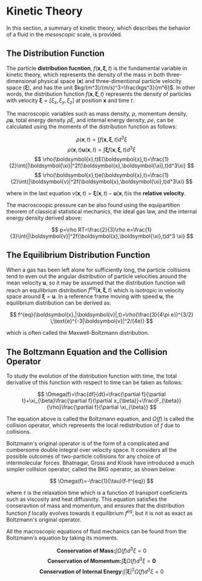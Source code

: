 # Kinetic Theory 

In this section, a summary of kinetic theory, which describes the behavior of a fluid in the $\textit{mesoscopic}$ scale, is provided.

## The Distribution Function

The particle $\textbf{distribution fucntion}$, $f(\boldsymbol{x},\boldsymbol{\xi},t)$ is the fundamental variable in kinetic theory, which represents the density of the mass in both three-dimensional physical space ($\boldsymbol{x}$) and three-dimentional particle velocity space ($\boldsymbol{\xi}$), and has the unit $kg/(m^3)/(m/s)^3=\frac{kgs^3}{m^6}$. In other words, the distribution function $f(\boldsymbol{x},\boldsymbol{\xi},t)$ represents the density of particles with velocity $\boldsymbol{\xi}=[\xi_x,\xi_y,\xi_z]$ at position $\boldsymbol{x}$ and time $t$.

The macroscopic variables such as mass density, $\rho$, momentum density, $\rho\boldsymbol{u}$, total energy density $\rho E$, and internal energy density, $\rho e$, can be calculated using the moments of the distribution function as follows:

$$ \rho(\boldsymbol{x},t)=\int{f(\boldsymbol{x},\boldsymbol{\xi},t)d^3\xi} $$
$$ \rho(\boldsymbol{x},t)\boldsymbol{u}(\boldsymbol{x},t)=\int{\boldsymbol{\xi}f(\boldsymbol{x},\boldsymbol{\xi},t)d^3\xi} $$
$$ \rho(\boldsymbol{x},t)E(\boldsymbol{x},t)=\frac{1}{2}\int{|\boldsymbol{\xi}|^2f(\boldsymbol{x},\boldsymbol{\xi},t)d^3\xi} $$
$$ \rho(\boldsymbol{x},t)e(\boldsymbol{x},t)=\frac{1}{2}\int{|\boldsymbol{v}|^2f(\boldsymbol{x},\boldsymbol{\xi},t)d^3\xi} $$

where in the last equation $v(\boldsymbol{x},t)=\boldsymbol{\xi}(\boldsymbol{x},t)-\boldsymbol{u}(\boldsymbol{x},t)$is the $\textbf{relative velocity}$.

The macroscoopic pressure can be also found using the equipartition theorem of classical statistical mechanics, the ideal gas law, and the internal energy density derived above:

$$ p=\rho RT=\frac{2}{3}\rho e=\frac{1}{3}\int{|\boldsymbol{v}|^2f(\boldsymbol{x},\boldsymbol{\xi},t)d^3 \xi} $$

## The Equilibrium Distribution Function

When a gas has been left alone for sufficiently long, the particle collisions tend to even out the angular distribution of particle velocities around the mean velocity $\boldsymbol{u}$, so it may be assumed that the distribution function will reach an equilibrium distribution $f^{eq}(\boldsymbol{x},\boldsymbol{\xi},t)$ which is isotropic in velocity space around $\boldsymbol{\xi}=\boldsymbol{u}$. In a reference frame moving with speed $\boldsymbol{u}$, the equilibrium distribution can be derived as:

$$ f^{eq}(\boldsymbol{x},|\boldsymbol{v}|,t)=\rho(\frac{3}{4\pi e})^{3/2} \;\text{e}^{-3|\boldsymbol{v}|^2/(4e)}  $$ 

which is often called the Maxwell-Boltzmann distribution.

## The Boltzmann Equation and the Collision Operator

To study the evolution of the distribution function with time, the total derivative of this function with respect to time can be taken as follows:

$$ \Omega(f)=\frac{df}{dt}=\frac{\partial f}{\partial t}+\xi_{\beta}\frac{\partial f}{\partial x_{\beta}}+\frac{F_{\beta}}{\rho}\frac{\partial f}{\partial \xi_{\beta}} $$

The equation above is called the Boltzmann equation, and $\Omega(f)$ is called the collision operator, which represents the local redistribution of $f$ due to collisions.

Boltzmann's original operator is of the form of a complicated and cumbersome double integral over velocity space. It considers all the possible outcomes of two-particle collisions for any choice of intermolecular forces. Bhatnagar, Gross and Krook have introduced a much simpler collision operator, called the BKG operator, as shown below:

$$ \Omega(f)=-\frac{1}{\tau}(f-f^{eq}) $$

where $\tau$ is the relaxation time which is a function of transport coeficients such as viscosity and heat diffusivity. This equation satisfies the conseravtion of mass and momentum, and ensures that the distribution function $f$ locally evolves towards it equilibrium $f^{eq}$, but it is not as exact as Boltzmann's original operator.

All the macroscopic equations of fluid mechanics can be found from the Boltzmann's equation by taking its moments.

$$ \textbf{Conservation of Mass:} \int{\Omega(f)d^3\xi}=0 $$
$$ \textbf{Conservation of Momentum:} \int{\boldsymbol{\xi}\Omega(f)d^3\xi}=\boldsymbol{0} $$
$$ \textbf{Conservation of Internal Energy:} \int{|\boldsymbol{\xi}|^2\Omega(f)d^3\xi}=0 $$



